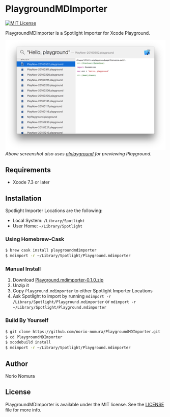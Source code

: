 # PlaygroundMDImporter
[![MIT License](http://img.shields.io/badge/license-MIT-blue.svg?style=flat)](LICENSE)

PlaygroundMDImporter is a Spotlight Importer for Xcode Playground.

![Screenshot.png](Screenshot.png)
*Above screenshot also uses [qlplayground](https://github.com/norio-nomura/qlplayground) for previewing Playground.*

## Requirements
- Xcode 7.3 or later

## Installation

Spotlight Importer Locations are the following:
- Local System: `/Library/Spotlight`
- User Home: `~/Library/Spotlight`

### Using Homebrew-Cask
```sh
$ brew cask install playgroundmdimporter
$ mdimport -r ~/Library/Spotlight/Playground.mdimporter
```

### Manual Install
1. Download [Playground.mdimporter-0.1.0.zip](https://github.com/norio-nomura/PlaygroundMDImporter/releases/download/0.1.0/Playground.mdimporter-0.1.0.zip)
2. Unzip it
3. Copy `Playground.mdimporter` to either Spotlight Importer Locations
4. Ask Spotlight to import by running `mdimport -r /Library/Spotlight/Playground.mdimporter` or `mdimport -r ~/Library/Spotlight/Playground.mdimporter`

### Build By Yourself
```sh
$ git clone https://github.com/norio-nomura/PlaygroundMDImporter.git
$ cd PlaygroundMDImporter
$ xcodebuild install
$ mdimport -r ~/Library/Spotlight/Playground.mdimporter
```

## Author

Norio Nomura

## License

PlaygroundMDImporter is available under the MIT license. See the [LICENSE](LICENSE) file for more info.
